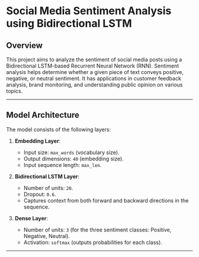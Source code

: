 # Social Media Sentiment Analysis using Bidirectional LSTM

## Overview
This project aims to analyze the sentiment of social media posts using a Bidirectional LSTM-based Recurrent Neural Network (RNN). Sentiment analysis helps determine whether a given piece of text conveys positive, negative, or neutral sentiment. It has applications in customer feedback analysis, brand monitoring, and understanding public opinion on various topics.

---
## Model Architecture
The model consists of the following layers:

1. **Embedding Layer**:
   - Input size: `max_words` (vocabulary size).
   - Output dimensions: `40` (embedding size).
   - Input sequence length: `max_len`.

2. **Bidirectional LSTM Layer**:
   - Number of units: `20`.
   - Dropout: `0.6`.
   - Captures context from both forward and backward directions in the sequence.

3. **Dense Layer**:
   - Number of units: `3` (for the three sentiment classes: Positive, Negative, Neutral).
   - Activation: `softmax` (outputs probabilities for each class).

---
